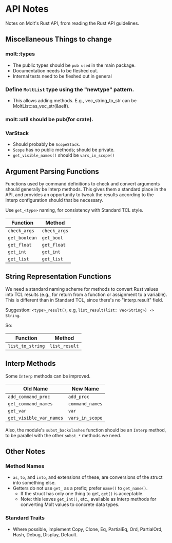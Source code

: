 # API Notes

Notes on Molt's Rust API, from reading the Rust API guidelines.

## Miscellaneous Things to change

### molt::types

* The public types should be `pub used` in the main package.
* Documentation needs to be fleshed out.
* Internal tests need to be fleshed out in general

### Define `MoltList` type using the "newtype" pattern.

* This allows adding methods.  E.g., vec_string_to_str can be
  MoltList::as_vec_str(&self).

### molt::util should be pub(for crate).

### VarStack

* Should probably be `ScopeStack`.
* `Scope` has no public methods; should be private.
* `get_visible_names()` should be `vars_in_scope()`

## Argument Parsing Functions

Functions used by command definitions to check and convert arguments should
generally be Interp methods.  This gives them a standard place in the API,
and provides an opportunity to tweak the results according to the Interp
configuration should that be necessary.

Use `get_<type>` naming, for consistency with Standard TCL style.

| Function      | Method       |
| ------------- | ------------ |
| `check_args`  | `check_args` |
| `get_boolean` | `get_bool`   |
| `get_float`   | `get_float`  |
| `get_int`     | `get_int`    |
| `get_list`    | `get_list`   |

## String Representation Functions

We need a standard naming scheme for methods to convert Rust values into TCL
results (e.g., for return from a function or assignment to a variable).
This is different than in Standard TCL, since there's no "interp.result"
field.

Suggestion: `<type>_result()`, e.g, `list_result(list: Vec<String>) -> String`.

So:

| Function          | Method        |
| ----------------- | ------------- |
| `list_to_string`  | `list_result` |

## Interp Methods

Some `Interp` methods can be improved.

| Old Name                | New Name        |
| ----------------------- | --------------- |
| `add_command_proc`      | `add_proc`      |
| `get_command_names`     | `command_names` |
| `get_var`               | `var`           |
| `get_visible_var_names` | `vars_in_scope` |

Also, the module's `subst_backslashes` function should be an
`Interp` method, to be parallel with the other `subst_*` methods
we need.

## Other Notes

### Method Names

* `as`, `to`, and `into`, and extensions of these, are conversions of the
  struct into something else.
* Getters do not use `get_` as a prefix; prefer `name()` to `get_name()`.
  * If the struct has only one thing to get, `get()` is acceptable.
  * Note: this leaves `get_int()`, etc., available as Interp methods for
    converting Molt values to concrete data types.

### Standard Traits

* Where possible, implement Copy, Clone, Eq, PartialEq, Ord, PartialOrd, Hash,
  Debug, Display, Default.
